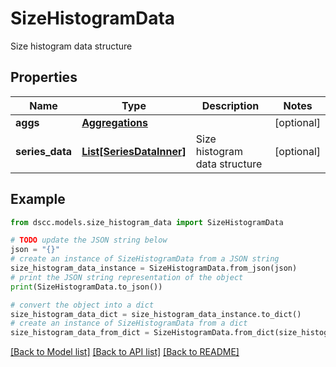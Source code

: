 # SizeHistogramData

Size histogram data structure

## Properties

Name | Type | Description | Notes
------------ | ------------- | ------------- | -------------
**aggs** | [**Aggregations**](Aggregations.md) |  | [optional] 
**series_data** | [**List[SeriesDataInner]**](SeriesDataInner.md) | Size histogram data structure | [optional] 

## Example

```python
from dscc.models.size_histogram_data import SizeHistogramData

# TODO update the JSON string below
json = "{}"
# create an instance of SizeHistogramData from a JSON string
size_histogram_data_instance = SizeHistogramData.from_json(json)
# print the JSON string representation of the object
print(SizeHistogramData.to_json())

# convert the object into a dict
size_histogram_data_dict = size_histogram_data_instance.to_dict()
# create an instance of SizeHistogramData from a dict
size_histogram_data_from_dict = SizeHistogramData.from_dict(size_histogram_data_dict)
```
[[Back to Model list]](../README.md#documentation-for-models) [[Back to API list]](../README.md#documentation-for-api-endpoints) [[Back to README]](../README.md)


